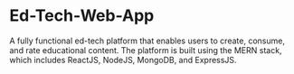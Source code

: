 # Ed-Tech-Web-App
A fully functional ed-tech platform that enables users to create, consume, and rate educational content. The platform is built using the MERN stack, which includes ReactJS, NodeJS, MongoDB, and ExpressJS. 
